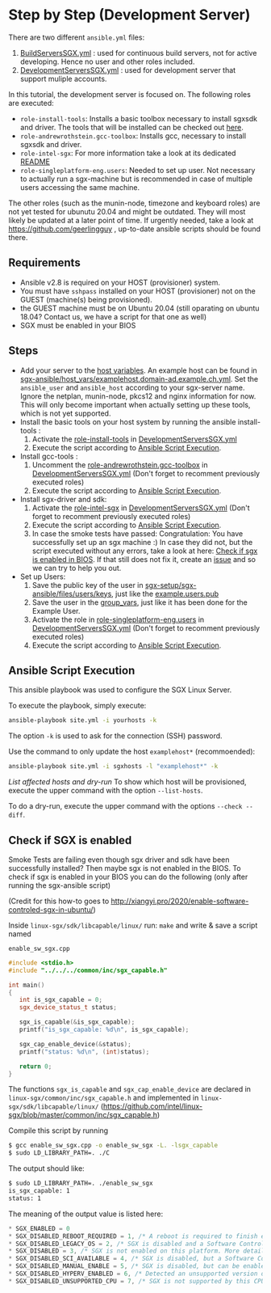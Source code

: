 
# Step by Step (Development Server)

There are two different `ansible.yml` files:
1. [BuildServersSGX.yml](https://github.com/integritee-network/sgx-setup/blob/main/sgx-ansible/BuildServersSGX.yml) : used for continuous build servers, not for active developing. Hence no user and other roles included.
2. [DevelopmentServersSGX.yml](https://github.com/integritee-network/sgx-setup/blob/main/sgx-ansible/DevelopmentServersSGX.yml) : used for development server that support muliple accounts.

In this tutorial, the development server is focused on. The following roles are executed:
- `role-install-tools`: Installs a basic toolbox necessary to install sgxsdk and driver. The tools that will be installed can be checked out [here](https://github.com/integritee-network/sgx-setup/blob/add-readme/sgx-ansible/roles/role-install-tools/tasks/main.yml).
- `role-andrewrothstein.gcc-toolbox`: Installs gcc, necessary to install sgxsdk and driver.
- `role-intel-sgx`: For more information take a look at its dedicated [README](https://github.com/integritee-network/sgx-setup/tree/add-readme/sgx-ansible/roles/role-intel-sgx)
- `role-singleplatform-eng.users`: Needed to set up user. Not necessary to actually run a sgx-machine but is recommended in case of multiple users accessing the same machine.

The other roles (such as the munin-node, timezone and keyboard roles) are not yet tested for ubunutu 20.04 and might be outdated. They will most likely be updated at a later point of time. If urgently needed, take a look at https://github.com/geerlingguy , up-to-date ansible scripts should be found there.

## Requirements
* Ansible v2.8 is required on your HOST (provisioner) system.
* You must have `sshpass` installed on your HOST (provisioner) not on the GUEST (machine(s) being provisioned).
* the GUEST machine must be on Ubuntu 20.04 (still oparating on ubuntu 18.04? Contact us, we have a script for that one as well)
* SGX must be enabled in your BIOS

## Steps

* Add your server to the [host variables](https://github.com/integritee-network/sgx-setup/tree/main/sgx-ansible/host_vars). An example host can be found in [sgx-ansible/host_vars/examplehost.domain-ad.example.ch.yml](https://github.com/integritee-network/sgx-setup/blob/main/sgx-ansible/host_vars/examplehost.domain-ad.example.ch.yml). Set the `ansible_user` and `ansible_host` according to your sgx-server name. Ignore the netplan, munin-node, pkcs12 and nginx information for now. This will only become important when actually setting up these tools, which is not yet supported.
* Install the basic tools on your host system by running the ansible install-tools :
    1. Activate the [role-install-tools](https://github.com/integritee-network/sgx-setup/blob/main/sgx-ansible/DevelopmentServersSGX.yml#L19) in [DevelopmentServersSGX.yml](https://github.com/integritee-network/sgx-setup/blob/main/sgx-ansible/DevelopmentServersSGX.yml)
    2. Execute the script according to [Ansible Script Execution](https://github.com/integritee-network/sgx-setup/tree/add-readme#ansible-script-execution).
* Install gcc-tools :
    1. Uncomment the [role-andrewrothstein.gcc-toolbox](https://github.com/integritee-network/sgx-setup/blob/main/sgx-ansible/DevelopmentServersSGX.yml#L20) in [DevelopmentServersSGX.yml](https://github.com/integritee-network/sgx-setup/blob/main/sgx-ansible/DevelopmentServersSGX.yml) (Don't forget to recomment previously executed roles)
    2. Execute the script according to [Ansible Script Execution](https://github.com/integritee-network/sgx-setup/tree/add-readme#ansible-script-execution).
* Install sgx-driver and sdk:
    1. Activate the [role-intel-sgx](https://github.com/integritee-network/sgx-setup/blob/main/sgx-ansible/DevelopmentServersSGX.yml#L22) in [DevelopmentServersSGX.yml](https://github.com/integritee-network/sgx-setup/blob/main/sgx-ansible/DevelopmentServersSGX.yml) (Don't forget to recomment previously executed roles)
    2. Execute the script according to [Ansible Script Execution](https://github.com/integritee-network/sgx-setup/tree/add-readme#ansible-script-execution).
    3. In case the smoke tests have passed: Congratulation: You have successfully set up an sgx machine :) In case they did not, but the script executed without any errors, take a look at here: [Check if sgx is enabled in BIOS](check-if-sgx-is-enabled). If that still does not fix it, create an [issue](https://github.com/integritee-network/sgx-setup/issues/new) and so we can try to help you out.
* Set up Users:
    1. Save the public key of the user in [sgx-setup/sgx-ansible/files/users/keys](https://github.com/integritee-network/sgx-setup/tree/main/sgx-ansible/files/users/keys), just like the  [example.users.pub](https://github.com/integritee-network/sgx-setup/blob/main/sgx-ansible/files/users/keys/example.user.pub)
    2. Save the user in the [group_vars](https://github.com/integritee-network/sgx-setup/blob/main/sgx-ansible/group_vars/developmentServersSGX.yml), just like it has been done for the Example User.
    3. Activate the role in [role-singleplatform-eng.users](https://github.com/integritee-network/sgx-setup/blob/main/sgx-ansible/DevelopmentServersSGX.yml#L18) in [DevelopmentServersSGX.yml](https://github.com/integritee-network/sgx-setup/blob/main/sgx-ansible/DevelopmentServersSGX.yml) (Don't forget to recomment previously executed roles)
    4. Execute the script according to [Ansible Script Execution](https://github.com/integritee-network/sgx-setup/tree/add-readme#ansible-script-execution).


## Ansible Script Execution

This ansible playbook was used to configure the SGX Linux Server.

To execute the playbook, simply execute:
```bash
ansible-playbook site.yml -i yourhosts -k
```
The option `-k` is used to ask for the connection (SSH) password.

Use the command to only update the host `examplehost*` (recommoended):
```bash
ansible-playbook site.yml -i sgxhosts -l "examplehost*" -k
```
*List affected hosts and dry-run*
To show which host will be provisioned, execute the upper command with the option `--list-hosts`.

To do a dry-run, execute the upper command with the options `--check --diff`.

## Check if SGX is enabled
Smoke Tests are failing even though sgx driver and sdk have been successfully installed? Then maybe sgx is not enabled in the BIOS.
To check if sgx is enabled in your BIOS you can do the following (only after running the sgx-ansible script)

(Credit for this how-to goes to http://xiangyi.pro/2020/enable-software-controled-sgx-in-ubuntu/)

Inside `linux-sgx/sdk/libcapable/linux/` run: `make` and write & save a script named

`enable_sw_sgx.cpp`
```cpp
#include <stdio.h>
#include "../../../common/inc/sgx_capable.h"

int main()
{
   int is_sgx_capable = 0;
   sgx_device_status_t status;

   sgx_is_capable(&is_sgx_capable);
   printf("is_sgx_capable: %d\n", is_sgx_capable);

   sgx_cap_enable_device(&status);
   printf("status: %d\n", (int)status);

   return 0;
}
```
The functions `sgx_is_capable` and `sgx_cap_enable_device` are declared in `linux-sgx/common/inc/sgx_capable.h` and implemented in `linux-sgx/sdk/libcapable/linux/` (https://github.com/intel/linux-sgx/blob/master/common/inc/sgx_capable.h)

Compile this script by running
```bash
$ gcc enable_sw_sgx.cpp -o enable_sw_sgx -L. -lsgx_capable
$ sudo LD_LIBRARY_PATH=. ./C
```

The output should like:
```bash
$ sudo LD_LIBRARY_PATH=. ./enable_sw_sgx
is_sgx_capable: 1
status: 1
```

The meaning of the output value is listed here:
```cpp
* SGX_ENABLED = 0
* SGX_DISABLED_REBOOT_REQUIRED = 1, /* A reboot is required to finish enabling SGX */
* SGX_DISABLED_LEGACY_OS = 2, /* SGX is disabled and a Software Control Interface is not available to enable it */
* SGX_DISABLED = 3, /* SGX is not enabled on this platform. More details are unavailable. */
* SGX_DISABLED_SCI_AVAILABLE = 4, /* SGX is disabled, but a Software Control Interface is available to enable it */
* SGX_DISABLED_MANUAL_ENABLE = 5, /* SGX is disabled, but can be enabled manually in the BIOS setup */
* SGX_DISABLED_HYPERV_ENABLED = 6, /* Detected an unsupported version of Windows* 10 with Hyper-V enabled */
* SGX_DISABLED_UNSUPPORTED_CPU = 7, /* SGX is not supported by this CPU */
```
